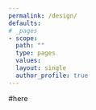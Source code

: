 ```yaml
---
permalink: /design/
defaults:
# _pages
- scope:
  path: ""
  type: pages
  values:
  layout: single
  author_profile: true
---
```

#here
